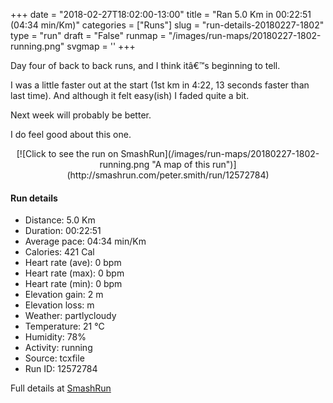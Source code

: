 +++
date = "2018-02-27T18:02:00-13:00"
title = "Ran 5.0 Km in 00:22:51 (04:34 min/Km)"
categories = ["Runs"]
slug = "run-details-20180227-1802"
type = "run"
draft = "False"
runmap = "/images/run-maps/20180227-1802-running.png"
svgmap = '<polyline points="94 78, 87 77, 85 77, 82 80, 81 81, 74 91, 73 96, 71 97, 67 98, 62 96, 61 96, 58 98, 52 100, 38 96, 38 95, 41 90, 41 83, 41 81, 30 78, 21 73, 10 72, 5 71, 5 70, 8 62, 8 62, 12 57, 14 54, 17 40, 20 35, 40 16, 45 12, 47 11, 56 1, 62 0, 64 1, 68 3, 69 4, 68 5, 31 38, 29 42, 31 38, 49 23, 54 17, 67 6, 68 4, 68 3, 65 1, 61 0, 55 1, 17 37, 15 46, 11 55, 3 71, 6 73, 12 74, 27 78, 40 82, 40 84, 36 95, 39 97, 43 98, 53 100, 57 99, 60 97, 68 98, 75 90, 78 84, 81 81, 84 79, 88 77, 95 77, 97 74">'
+++

Day four of back to back runs, and I think itâ€™s beginning to tell. 

I was a little faster out at the start (1st km in 4:22, 13 seconds faster than last time). And although it felt easy(ish) I faded quite a bit. 

Next week will probably be better. 

I do feel good about this one. 

<!--more-->

<center>
[![Click to see the run on SmashRun](/images/run-maps/20180227-1802-running.png "A map of this run")](http://smashrun.com/peter.smith/run/12572784)
</center>

#### Run details

* Distance: 5.0 Km
* Duration: 00:22:51
* Average pace: 04:34 min/Km
* Calories: 421 Cal
* Heart rate (ave): 0 bpm
* Heart rate (max): 0 bpm
* Heart rate (min): 0 bpm
* Elevation gain: 2 m
* Elevation loss:  m
* Weather: partlycloudy
* Temperature: 21 &deg;C
* Humidity: 78%
* Activity: running
* Source: tcxfile
* Run ID: 12572784

Full details at [SmashRun](http://smashrun.com/peter.smith/run/12572784)